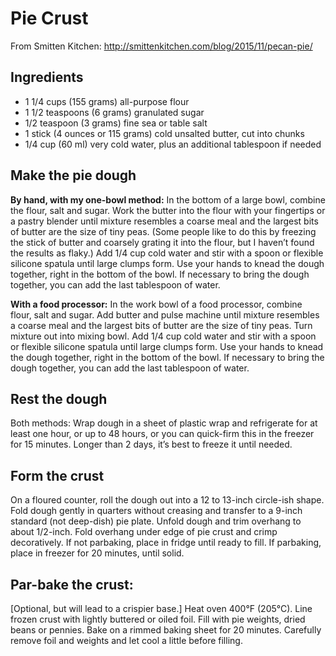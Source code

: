 # Pie Crust

From Smitten Kitchen: http://smittenkitchen.com/blog/2015/11/pecan-pie/


## Ingredients

 - 1 1/4 cups (155 grams) all-purpose flour
 - 1 1/2 teaspoons (6 grams) granulated sugar
 - 1/2 teaspoon (3 grams) fine sea or table salt
 - 1 stick (4 ounces or 115 grams) cold unsalted butter, cut into chunks
 - 1/4 cup (60 ml) very cold water, plus an additional tablespoon if needed
 
 
## Make the pie dough

**By hand, with my one-bowl method:** In the bottom of a large bowl, combine the flour, salt and sugar. Work the butter into the 
flour with your fingertips or a pastry blender until mixture resembles a coarse meal and the largest bits of butter are the size
of tiny peas. (Some people like to do this by freezing the stick of butter and coarsely grating it into the flour, but I haven’t
found the results as flaky.) Add 1/4 cup cold water and stir with a spoon or flexible silicone spatula until large clumps form.
Use your hands to knead the dough together, right in the bottom of the bowl. If necessary to bring the dough together, you can
add the last tablespoon of water.

**With a food processor:** In the work bowl of a food processor, combine flour, salt and sugar. Add butter and pulse machine until 
mixture resembles a coarse meal and the largest bits of butter are the size of tiny peas. Turn mixture out into mixing bowl.
Add 1/4 cup cold water and stir with a spoon or flexible silicone spatula until large clumps form. Use your hands to knead the
dough together, right in the bottom of the bowl. If necessary to bring the dough together, you can add the last tablespoon of water.


## Rest the dough

Both methods: Wrap dough in a sheet of plastic wrap and refrigerate for at least one hour, or up to 48 hours, or you can quick-firm this in the freezer for 15 minutes. Longer than 2 days, it’s best to freeze it until needed.

## Form the crust

On a floured counter, roll the dough out into a 12 to 13-inch circle-ish shape. Fold dough gently in quarters without creasing and transfer to a 9-inch standard (not deep-dish) pie plate. Unfold dough and trim overhang to about 1/2-inch. Fold overhang under edge of pie crust and crimp decoratively. If not parbaking, place in fridge until ready to fill. If parbaking, place in freezer for 20 minutes, until solid.

## Par-bake the crust: 

[Optional, but will lead to a crispier base.] Heat oven 400°F (205°C). Line frozen crust with lightly buttered or oiled foil. Fill with pie weights, dried beans or pennies. Bake on a rimmed baking sheet for 20 minutes. Carefully remove foil and weights and let cool a little before filling.
